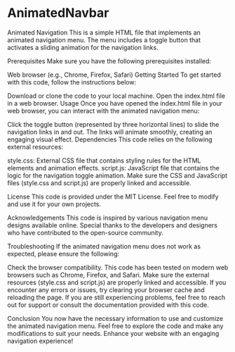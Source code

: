 # AnimatedNavbar
Animated Navigation
This is a simple HTML file that implements an animated navigation menu. The menu includes a toggle button that activates a sliding animation for the navigation links.

Prerequisites
Make sure you have the following prerequisites installed:

Web browser (e.g., Chrome, Firefox, Safari)
Getting Started
To get started with this code, follow the instructions below:

Download or clone the code to your local machine.
Open the index.html file in a web browser.
Usage
Once you have opened the index.html file in your web browser, you can interact with the animated navigation menu:

Click the toggle button (represented by three horizontal lines) to slide the navigation links in and out.
The links will animate smoothly, creating an engaging visual effect.
Dependencies
This code relies on the following external resources:

style.css: External CSS file that contains styling rules for the HTML elements and animation effects.
script.js: JavaScript file that contains the logic for the navigation toggle animation.
Make sure the CSS and JavaScript files (style.css and script.js) are properly linked and accessible.

License
This code is provided under the MIT License. Feel free to modify and use it for your own projects.

Acknowledgements
This code is inspired by various navigation menu designs available online. Special thanks to the developers and designers who have contributed to the open-source community.

Troubleshooting
If the animated navigation menu does not work as expected, please ensure the following:

Check the browser compatibility. This code has been tested on modern web browsers such as Chrome, Firefox, and Safari.
Make sure the external resources (style.css and script.js) are properly linked and accessible.
If you encounter any errors or issues, try clearing your browser cache and reloading the page.
If you are still experiencing problems, feel free to reach out for support or consult the documentation provided with this code.

Conclusion
You now have the necessary information to use and customize the animated navigation menu. Feel free to explore the code and make any modifications to suit your needs. Enhance your website with an engaging navigation experience!
